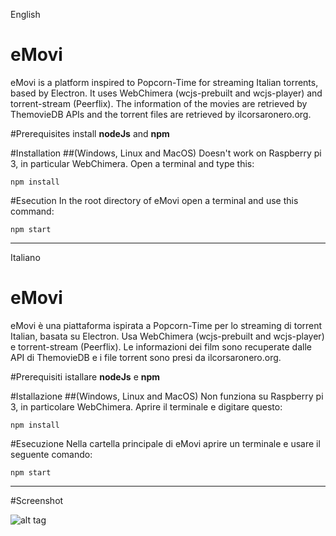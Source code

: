 English

# eMovi
eMovi is a platform inspired to Popcorn-Time for streaming Italian torrents, based by Electron. It uses WebChimera (wcjs-prebuilt and wcjs-player) and torrent-stream (Peerflix). The information of the movies are retrieved by ThemovieDB APIs and the torrent files are retrieved by ilcorsaronero.org.

#Prerequisites
install **nodeJs** and **npm**

#Installation ##(Windows, Linux and MacOS)
Doesn't work on Raspberry pi 3, in particular WebChimera.
Open a terminal and type this:

`npm install`

#Esecution
In the root directory of eMovi open a terminal and use this command:

`npm start`

----------------------------------

Italiano

# eMovi
eMovi è una piattaforma  ispirata a Popcorn-Time per lo streaming di torrent Italian, basata su Electron. Usa WebChimera (wcjs-prebuilt and wcjs-player) e torrent-stream (Peerflix). Le informazioni dei film sono recuperate dalle API di ThemovieDB e i file torrent sono presi da ilcorsaronero.org.

#Prerequisiti
istallare **nodeJs** e **npm**

#Istallazione ##(Windows, Linux and MacOS)
Non funziona su Raspberry pi 3, in particolare WebChimera.
Aprire il terminale e digitare questo:

`npm install`

#Esecuzione
Nella cartella principale di eMovi aprire un terminale e usare il seguente comando:

`npm start`


----------------------------------


#Screenshot

![alt tag](https://github.com/jacopo1395/eMovi/blob/master/readme/info.png)
